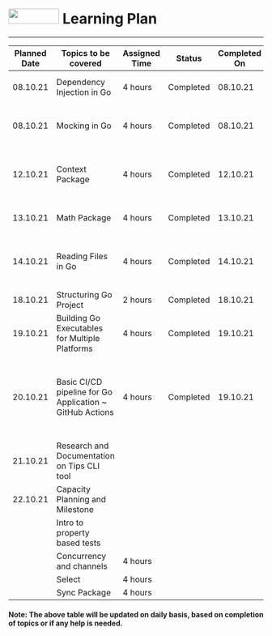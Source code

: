 # <img src="https://golang.org/lib/godoc/images/go-logo-blue.svg" width="100" height="30"> Learning Plan
---


|  Planned Date | Topics to be covered                                     | Assigned Time | Status | Completed On | Time Taken | Remarks |
|---------------|----------------------------------------------------------|---------------|--------|--------------|------------|---------|
| 08.10.21      | Dependency Injection in Go                               | 4 hours       |Completed      | 08.10.21 |4 hours            | More examples with Tdd        |
| 08.10.21      | Mocking in Go                                            | 4 hours       | Completed       |   08.10.21           |  4 hours          |    Mocking Techniques with examples.  |
| 12.10.21      | Context Package                                          | 4 hours       |  Completed      | 12.10.21             | 4 hours           |   Background, WithCancel, WithTimeout and examples.      |
| 13.10.21      | Math Package                                             | 4 hours       |   Completed   | 13.10.21              | 4 hours            |     Functions, examples, tdd    |
| 14.10.21      | Reading Files in Go                                      | 4 hours       |   Completed     |   14.10.21           |  4 hours          |       Reading directories, files, examples in tdd  |
| 18.10.21      | Structuring Go Project                                   | 2 hours              |  Completed      | 18.10.21             | 2 hours           | Structuring Go Projects        |
| 19.10.21      | Building Go Executables for Multiple Platforms           |      4 hours         | Completed        | 19.10.21             | 4 hours           |    go get, script for cross compilation     |
| 20.10.21      | Basic CI/CD pipeline for Go Application ~ GitHub Actions |  4 hours             |  Completed       | 19.10.21             | 6 hours           |  GitHub Actions - Workflows - lint, test, release, build binaries for release, etc       |
| 21.10.21      | Research and Documentation on Tips CLI tool              |               |        |              |            |         | 
| 22.10.21      | Capacity Planning and Milestone                          |               |        |              |            |         | 
|       | Intro to property based tests                            |               |        |              |            |         |
|               | Concurrency and channels                                 | 4 hours       |        |              |            |         |
|               | Select                                                   | 4 hours       |        |              |            |         |
|               | Sync Package                                             | 4 hours       |        |              |            |         |



#### **Note:** The above table will be updated on daily basis, based on completion of topics or if any help is needed.
